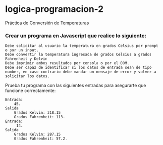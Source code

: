 # logica-programacion-2
Práctica de Conversión de Temperaturas

### Crear un programa en Javascript que realice lo siguiente:

    Debe solicitar al usuario la temperatura en grados Celsius por prompt o por un input.
    Debe convertir la temperatura ingresada de grados Celsius a grados Fahrenheit y Kelvin
    Debe imprimir ambos resultados por consola o por el DOM.
    Debe ser capaz de identificar si los datos de entrada sean de tipo number, en caso contrario debe mandar un mensaje de error y volver a solicitar los datos.

Prueba tu programa con las siguientes entradas para asegurarte que funcione correctamente:

    Entrada: 
        45.
    Salida
        Grados Kelvin: 318.15
        Grados Fahrenheit: 113. 
    Entrada:
         14.
    Salida
        Grados Kelvin: 287.15
        Grados Fahrenheit: 57.2. 
